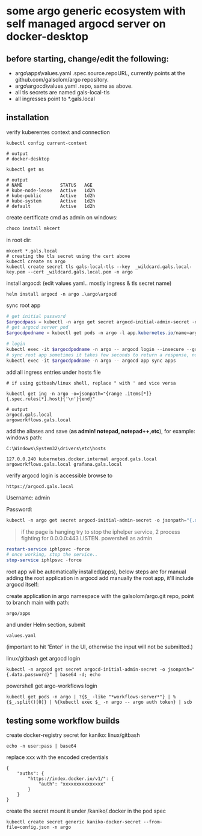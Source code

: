 # some argo generic ecosystem with self managed argocd server on docker-desktop
## before starting, change/edit the following:

* argo\apps\values.yaml .spec.source.repoURL, currently points at the github.com/galsolom/argo repository.
* argo\argocd\values.yaml .repo, same as above.
* all tls secrets are named gals-local-tls
* all ingresses point to *.gals.local
## installation
verify kuberentes context and connection
```
kubectl config current-context

# output
# docker-desktop

kubectl get ns

# output
# NAME              STATUS   AGE
# kube-node-lease   Active   1d2h
# kube-public       Active   1d2h
# kube-system       Active   1d2h
# default           Active   1d2h
```


create certificate
cmd as admin on windows:
```cmd
choco install mkcert
```
in root dir:
```
mkcert *.gals.local
# creating the tls secret using the cert above
kubectl create ns argo
kubectl create secret tls gals-local-tls --key  _wildcard.gals.local-key.pem --cert _wildcard.gals.local.pem -n argo
```
install argocd:
(edit values yaml.. mostly ingress & tls secret name)
```
helm install argocd -n argo .\argo\argocd
```
sync root app

```powershell
# get initial password
$argocdpass = kubectl -n argo get secret argocd-initial-admin-secret -o jsonpath="{.data.password}" | %{[System.Text.Encoding]::UTF8.GetString([System.Convert]::FromBase64String($_))}
# get argocd server pod
$argocdpodname = kubectl get pods -n argo -l app.kubernetes.io/name=argocd-server | ?{$_ -like "*argocd-server*"} | %{$_.split()[0]} 

# login
kubectl exec -it $argocdpodname -n argo -- argocd login --insecure --grpc-web argocd-server  --username admin --password $argocdPass --plaintext
# sync root app sometimes it takes few seconds to return a response, no harm running more times..
kubectl exec -it $argocdpodname -n argo -- argocd app sync apps
```


add all ingress entries under hosts file
```
# if using gitbash/linux shell, replace " with ' and vice versa

kubectl get ing -n argo -o=jsonpath="{range .items[*]}{.spec.rules[*].host}{'\n'}{end}"

# output
argocd.gals.local
argoworkflows.gals.local
```

add the aliases and save (**as admin! notepad, notepad++,etc**), for example:
windows path:
```
C:\Windows\System32\drivers\etc\hosts

127.0.0.240 kubernetes.docker.internal argocd.gals.local argoworkflows.gals.local grafana.gals.local
```
verify argocd login is accessible
browse to
```
https://argocd.gals.local
```
Username: admin

Password:
```powershell
kubectl -n argo get secret argocd-initial-admin-secret -o jsonpath="{.data.password}" | %{[System.Text.Encoding]::UTF8.GetString([System.Convert]::FromBase64String($_))} | scb
```


> if the page is hanging try to stop the iphelper service, 2 process fighting for 0.0.0.0:443 LISTEN.
 powershell as admin
 ```powershell
 restart-service iphlpsvc -force
 # once working, stop the service..
 stop-service iphlpsvc -force
 ```

 


root app wil be automatically installed(apps), below steps are for manual adding the root application
in argocd add manually the root app, it'll include argocd itself:

create application in argo namespace with the galsolom/argo.git repo, point to
branch main with path: 
```
argo/apps
```
and under Helm section, submit
```
values.yaml
```

(important to hit 'Enter' in the UI, otherwise the input will not be submitted.)

linux/gitbash get argocd login
```
kubectl -n argocd get secret argocd-initial-admin-secret -o jsonpath="{.data.password}" | base64 -d; echo

```

powershell get argo-workflows login
```
kubectl get pods -n argo | ?{$_ -like "*workflows-server*"} | %{$_.split()[0]} | %{kubectl exec $_ -n argo -- argo auth token} | scb
```


## testing some workflow builds




create docker-registry secret for kaniko:
linux/gitbash
```
echo -n user:pass | base64
```
replace xxx with the encoded credentials
```
{
	"auths": {
		"https://index.docker.io/v1/": {
			"auth": "xxxxxxxxxxxxxxx"
		}
	}
}
```
create the secret
mount it under /kaniko/.docker in the pod spec
```
kubectl create secret generic kaniko-docker-secret --from-file=config.json -n argo
```